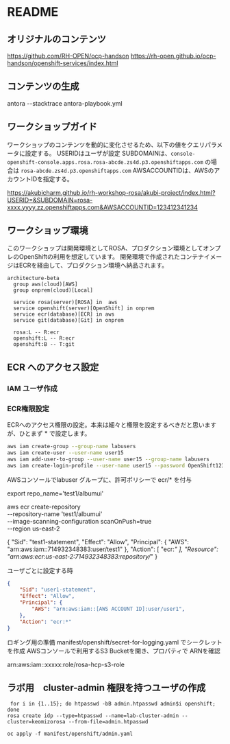 # README

## オリジナルのコンテンツ
https://github.com/RH-OPEN/ocp-handson
https://rh-open.github.io/ocp-handson/openshift-services/index.html

## コンテンツの生成
antora --stacktrace antora-playbook.yml

## ワークショップガイド

ワークショップのコンテンツを動的に変化させるため、以下の値をクエリパラメータに設定する。
USERIDはユーザが設定
SUBDOMAINは、`console-openshift-console.apps.rosa.rosa-abcde.zs4d.p3.openshiftapps.com` の場合は `rosa-abcde.zs4d.p3.openshiftapps.com`
AWSACCOUNTIDは、AWSのアカウントIDを指定する。

https://akubicharm.github.io/rh-workshop-rosa/akubi-project/index.html?USERID=&SUBDOMAIN=rosa-xxxx.yyyy.zz.openshiftapps.com&AWSACCOUNTID=123412341234

## ワークショップ環境


このワークショップは開発環境としてROSA、プロダクション環境としてオンプレのOpenShiftの利用を想定しています。
開発環境で作成されたコンテナイメージはECRを経由して、プロダクション環境へ納品されます。

```mermaid
architecture-beta
  group aws(cloud)[AWS]
  group onprem(cloud)[Local]

  service rosa(server)[ROSA] in  aws
  service openshift(server)[OpenShift] in onprem
  service ecr(database)[ECR] in aws
  service git(database)[Git] in onprem

  rosa:L -- R:ecr
  openshift:L -- R:ecr
  openshift:B -- T:git
```

## ECR へのアクセス設定

### IAM ユーザ作成



### ECR権限設定
ECRへのアクセス権限の設定。本来は細々と権限を設定するべきだと思いますが、ひとまず * で設定します。
```sh
aws iam create-group --group-name labusers
aws iam create-user --user-name user15
aws iam add-user-to-group --user-name user15 --group-name labusers
aws iam create-login-profile --user-name user15 --password OpenShift123!
```

AWSコンソールでlabuser グループに、許可ポリシーで ecr/* を付与

export repo_name='test1/albumui'

 aws ecr create-repository \
   --repository-name 'test1/albumui' \
   --image-scanning-configuration scanOnPush=true \
   --region us-east-2

{
   "Sid": "test1-statement",
  "Effect": "Allow",
  "Principal": {
    "AWS": "arn:aws:iam::714932348383:user/test1"
  },
  "Action": [
    "ecr:*"
  ],
  "Resource": "arn:aws:ecr:us-east-2:714932348383:repository/*"
}   

ユーザごとに設定する時
```json
{
    "Sid": "user1-statement",
    "Effect": "Allow",
    "Principal": {
        "AWS": "arn:aws:iam::[AWS ACCOUNT ID]:user/user1",
    },
    "Action": "ecr:*"
}
```



ロギング用の準備
manifest/openshift/secret-for-logging.yaml でシークレットを作成 
AWSコンソールで利用するS3 Bucketを開き、プロパティで
ARNを確認

arn:aws:iam::xxxxx:role/rosa-hcp-s3-role


## ラボ用　cluster-admin 権限を持つユーザの作成

```
 for i in {1..15}; do htpasswd -bB admin.htpasswd admin$i openshift; done
rosa create idp --type=htpasswd --name=lab-cluster-admin --cluster=keomizorosa --from-file=admin.htpasswd

oc apply -f manifest/openshift/admin.yaml
```
